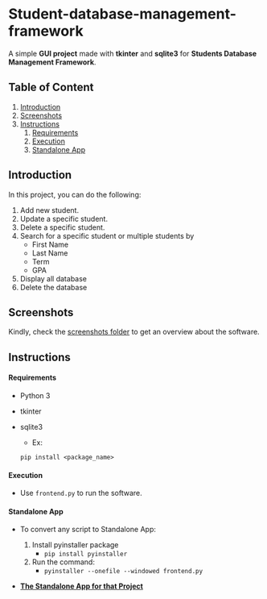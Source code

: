 # Student-database-management-framework

A simple **GUI project** made with **tkinter** and **sqlite3** for **Students Database Management Framework**. 

## Table of Content

1. [Introduction](#introduction)
2. [Screenshots](#screenshots)
3. [Instructions](#instructions)
   1. [Requirements](#requirements)
   2. [Execution](#execution)
   3. [Standalone App](#standalone-app)

## Introduction
In this project, you can do the following:
1. Add new student.
2. Update a specific student.
3. Delete a specific student.
4. Search for a specific student or multiple students by
    * First Name
    * Last Name
    * Term
    * GPA
5. Display all database
6. Delete the database

## Screenshots
Kindly, check the [screenshots folder](https://github.com/UduhEmeka/student-database-management-framework/tree/main/screenshots) to get an overview about the software.

## Instructions

#### Requirements
  * Python 3
  * tkinter
  * sqlite3

    * Ex:
    ```
    pip install <package_name>
    ```

#### Execution
* Use `frontend.py` to run the software.

#### Standalone App
* To convert any script to Standalone App:
  1. Install pyinstaller package
      * `pip install pyinstaller`
  2. Run the command:
      * `pyinstaller --onefile --windowed frontend.py`

* [**The Standalone App for that Project**](https://github.com/UduhEmeka/student-database-management-framework/blob/main/frontend.exe)
